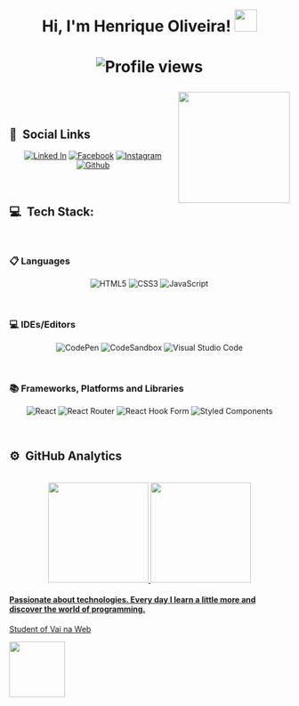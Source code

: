 <h1 align="center"> Hi, I'm Henrique Oliveira! <img src="https://user-images.githubusercontent.com/104616883/187118382-a517a71d-114a-4061-a57e-c9be21ae41de.png" width="40px"/><h1>
<p align="center"> <img src="https://komarev.com/ghpvc/?username=Wanderson-Henrique-Oliveira&color=yellow" alt="Profile views" /> </p>

<img src="https://user-images.githubusercontent.com/104616883/187118457-c9b15f78-39d7-4ae4-92aa-b8f5d9f9592c.jpg" align="right" width="200px" />
<br>
<h2> 👥 &nbsp;Social Links </h2>

<div align="center">

[![Linked In](https://img.shields.io/badge/LinkedIn-0077B5?style=for-the-badge&logo=linkedin&logoColor=white)](https://www.linkedin.com/in/wanderson-henrique-oliveira-74b718235/)
[![Facebook](https://img.shields.io/badge/Facebook-%231877F2.svg?style=for-the-badge&logo=Facebook&logoColor=white)](https://www.facebook.com/wander.arievilo)
[![Instagram](https://img.shields.io/badge/Instagram-%23E4405F.svg?style=for-the-badge&logo=Instagram&logoColor=white)](https://www.instagram.com/henrique_arievilo26/)
[![Github](https://img.shields.io/badge/GitHub-100000?style=for-the-badge&logo=github&logoColor=white)](https://github.com/Wanderson-Henrique-Oliveira)
</div>
<br>

<h2> 💻 &nbsp;Tech Stack: </h2>
<br>
<h3> 📋 Languages </h3>
<div align="center">
    
![HTML5](https://img.shields.io/badge/html5-%23E34F26.svg?style=for-the-badge&logo=html5&logoColor=white)
![CSS3](https://img.shields.io/badge/css3-%231572B6.svg?style=for-the-badge&logo=css3&logoColor=white)
![JavaScript](https://img.shields.io/badge/javascript-%23323330.svg?style=for-the-badge&logo=javascript&logoColor=%23F7DF1E)
</div>
<br>
<h3> 💻 IDEs/Editors </h3>
<div align="center">
    
![CodePen](https://img.shields.io/badge/CodePen-white?style=for-the-badge&logo=codepen&logoColor=black)
![CodeSandbox](https://img.shields.io/badge/Codesandbox-040404?style=for-the-badge&logo=codesandbox&logoColor=DBDBDB)
![Visual Studio Code](https://img.shields.io/badge/Visual%20Studio%20Code-0078d7.svg?style=for-the-badge&logo=visual-studio-code&logoColor=white)
</div>
<br>
<h3> 📚 Frameworks, Platforms and Libraries </h3>
<div align="center">
    
![React](https://img.shields.io/badge/react-%2320232a.svg?style=for-the-badge&logo=react&logoColor=%2361DAFB)
![React Router](https://img.shields.io/badge/React_Router-CA4245?style=for-the-badge&logo=react-router&logoColor=white)
![React Hook Form](https://img.shields.io/badge/React%20Hook%20Form-%23EC5990.svg?style=for-the-badge&logo=reacthookform&logoColor=white)
![Styled Components](https://img.shields.io/badge/styled--components-DB7093?style=for-the-badge&logo=styled-components&logoColor=white)    
</div>
<br>
    
<h2> ⚙️ &nbsp;GitHub Analytics </h2>
<br>
    
<div align="center">
  <a href="https://github.com/Wanderson-Henrique-Oliveira">
  <img height="180em" src="https://github-readme-stats.vercel.app/api?username=Wanderson-Henrique-Oliveira&show_icons=true&theme=midnight-purple&include_all_commits=true&count_private=true"/>
  <img height="180em" src="https://github-readme-stats.vercel.app/api/top-langs/?username=Wanderson-Henrique-Oliveira&layout=compact&langs_count=7&theme=midnight-purple"/>
</div>



<h4>Passionate about technologies. Every day I learn a little more and discover the world of programming.</h4>
<p>Student of <a align="right" href="https://www.vainaweb.com.br/">Vai na Web</a></p>

<div align="left">
<img src="https://user-images.githubusercontent.com/104616883/176903125-80fa5d55-61ed-428d-9852-45bcdbcd8b82.png" width="100px" />
</div>
